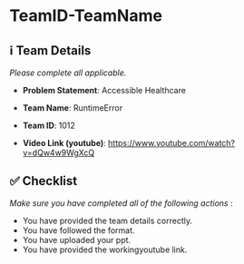 # TeamID-TeamName

## ℹ️ Team Details

 _Please complete all applicable._

- **Problem Statement**: Accessible Healthcare

- **Team Name**: RuntimeError

- **Team ID**: 1012  

- **Video Link (youtube)**: https://www.youtube.com/watch?v=dQw4w9WgXcQ 




## ✅ Checklist

_Make sure you have completed all of the following actions_ :

-  You have provided the team details correctly.
-  You have followed the format.
-  You have uploaded your ppt.
-  You have provided the workingyoutube link.

